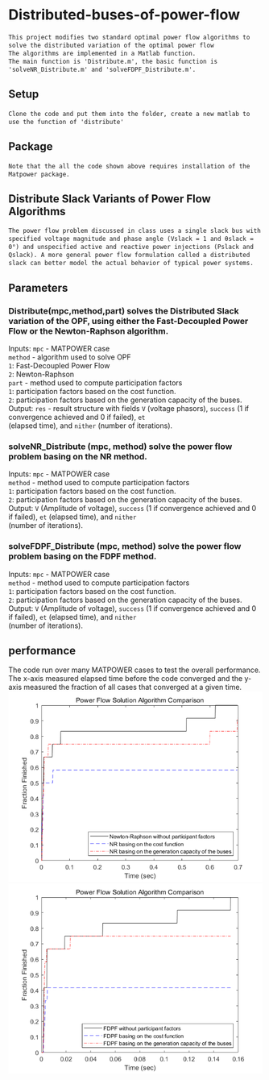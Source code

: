 # Distributed-buses-of-power-flow
    This project modifies two standard optimal power flow algorithms to solve the distributed variation of the optimal power flow
    The algorithms are implemented in a Matlab function.
    The main function is 'Distribute.m', the basic function is 'solveNR_Distribute.m' and 'solveFDPF_Distribute.m'.

## Setup
    Clone the code and put them into the folder, create a new matlab to use the function of 'distribute'
    
## Package
    Note that the all the code shown above requires installation of the Matpower package.
    
## Distribute Slack Variants of Power Flow Algorithms
    The power flow problem discussed in class uses a single slack bus with specified voltage magnitude and phase angle (Vslack = 1 and θslack = 0°) and unspecified active and reactive power injections (Pslack and Qslack). A more general power flow formulation called a distributed slack can better model the actual behavior of typical power systems.
    
## Parameters
### Distribute(mpc,method,part) solves the Distributed Slack variation of the OPF, using either the Fast-Decoupled Power Flow or the Newton-Raphson algorithm. 
Inputs: `mpc` - MATPOWER case <br>
        `method` - algorithm used to solve OPF <br>
                 `1`: Fast-Decoupled Power Flow <br>
                 `2`: Newton-Raphson <br>
        `part` - method used to compute participation factors <br>
                 `1`: participation factors based on the cost function. <br>
                 `2`: participation factors based on the generation capacity of the buses. <br>
Output: `res` - result structure with fields `V` (voltage phasors), `success` (1 if convergence achieved and 0 if failed), `et` <br> (elapsed  time), and `nither` (number of iterations).
### solveNR_Distribute (mpc, method) solve the power flow problem basing on the NR method.
Inputs: `mpc` - MATPOWER case <br>
        `method` - method used to compute participation factors<br>
                 `1`: participation factors based on the cost function.<br>
                 `2`: participation factors based on the generation capacity of the buses.<br>
Output: `V` (Amplitude of voltage), `success` (1 if convergence achieved and 0 if failed), `et` (elapsed time), and `nither` <br>
(number of iterations).
### solveFDPF_Distribute (mpc, method) solve the power flow problem basing on the FDPF method.
Inputs: `mpc` - MATPOWER case <br>
        `method` - method used to compute participation factors <br>
                 `1`: participation factors based on the cost function. <br>
                 `2`: participation factors based on the generation capacity of the buses.<br>
Output: `V` (Amplitude of voltage), `success` (1 if convergence achieved and 0 if failed), `et` (elapsed time), and `nither` <br> (number of iterations).<br>

## performance
The code run over many MATPOWER cases to test the overall performance. The x-axis measured elapsed time before the code converged and the y-axis measured the fraction of all cases that converged at a given time.<br>
![performance of NR](https://github.com/zhengboxuan/Distributed-buses-of-power-flow/blob/master/NR.png)
![performance of FDPF](https://github.com/zhengboxuan/Distributed-buses-of-power-flow/blob/master/FDPF.png)

